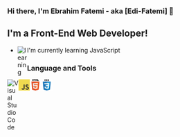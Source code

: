 ### Hi there, I'm Ebrahim Fatemi - aka [Edi-Fatemi] 🙂

## I'm a Front-End Web Developer!

- <img align="left" alt="learning" width="22px" src="https://play-lh.googleusercontent.com/KJQm72EUuAuLaMRdDGzlz5tmtNOxxwD90J5I2uIIMVttgZbK2fK8768TXlBGHNDNpAQ" />I'm currently learning JavaScript

### Language and Tools

<img align="left" alt="Visual Studio Code" width="26" src="https://svg-rewriter.sachinraja.workers.dev/?url=https%3A%2F%2Fcdn.jsdelivr.net%2Fnpm%2Fsimple-icons%406%2Ficons%2Fvisualstudiocode.svg&fill=deepskyblue" />
<img align="left" alt="JavaScript" width="26" src="https://raw.githubusercontent.com/github/explore/80688e429a7d4ef2fca1e82350fe8e3517d3494d/topics/javascript/javascript.png" />
<img align="left" alt="HTML5" width="26" src="https://raw.githubusercontent.com/github/explore/80688e429a7d4ef2fca1e82350fe8e3517d3494d/topics/html/html.png" />
<img align="left" alt="CSS3" width="26" src="https://raw.githubusercontent.com/github/explore/80688e429a7d4ef2fca1e82350fe8e3517d3494d/topics/css/css.png" />
